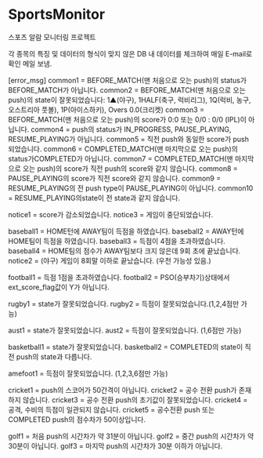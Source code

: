 # SportsMonitor

스포츠 알람 모니터링 프로젝트 

각 종목의 특징 및 데이터의 형식이 맞지 않은 DB 내 데이터를 체크하여 매일 E-mail로 확인 메일 보냄. 

[error_msg]
common1 = BEFORE_MATCH(맨 처음으로 오는 push)의 status가 BEFORE_MATCH가 아닙니다.
common2 = BEFORE_MATCH(맨 처음으로 오는 push)의 state이 잘못되었습니다: 1▲(야구), 1HALF(축구, 럭비리그), 1Q(럭비, 농구,오스트리아 풋볼),  1P(아이스하키), Overs 0.0(크리켓)
common3 = BEFORE_MATCH(맨 처음으로 오는 push)의 score가 0:0 또는 0/0 : 0/0 (IPL)이 아닙니다.
common4 = push의 status가 IN_PROGRESS, PAUSE_PLAYING, RESUME_PLAYING가 아닙니다.
common5 = 직전 push와 동일한 score가 push되었습니다.
common6 = COMPLETED_MATCH(맨 마지막으로 오는 push)의 status가COMPLETED가 아닙니다.
common7 = COMPLETED_MATCH(맨 마지막으로 오는 push)의 score가 직전 push의 score와 같지 않습니다.
common8 = PAUSE_PLAYING의 score가 직전 score와 같지 않습니다.
common9 = RESUME_PLAYING의 전 push type이 PAUSE_PLAYING이 아닙니다.
common10 = RESUME_PLAYING의state이 전 state과 같지 않습니다. 

notice1 = score가 감소되었습니다. 
notice3 = 게임이 중단되었습니다. 

baseball1 = HOME턴에 AWAY팀이 득점을 하였습니다.
baseball2 = AWAY턴에 HOME팀이 득점을 하였습니다.
baseball3 = 득점이 4점을 초과하였습니다.
baseball4 = HOME팀의 점수가 AWAY팀보다 크지 않은데 9회 초에 끝났습니다.
notice2 = (야구) 게임이 8회말 이하로 끝났습니다. (우천 가능성 있음.)

football1 = 득점 1점을 초과하였습니다.
football2 = PSO(승부차기)상태에서 ext_score_flag값이 Y가 아닙니다.

rugby1 = state가 잘못되었습니다.
rugby2 = 득점이 잘못되었습니다.(1,2,4점만 가능)

aust1 = state가 잘못되었습니다.
aust2 = 득점이 잘못되었습니다. (1,6점만 가능)

basketball1 = state가 잘못되었습니다.
basketball2 = COMPLETED의 state이 직전 push의 state과 다릅니다. 

amefoot1 = 득점이 잘못되었습니다. (1,2,3,6점만 가능)

cricket1 = push의 스코어가 50간격이 아닙니다. 
cricket2 = 공수 전환 push가 존재 하지 않습니다.
cricket3 = 공수 전환 push의 초기값이 잘못되었습니다.
cricket4 = 공격, 수비의 득점이 일관되지 않습니다. 
cricket5 = 공수전환 push 또는 COMPLETED push의 점수차가 50이상입니다. 

golf1 = 처음 push의 시간차가 약 31분이 아닙니다.
golf2 = 중간 push의 시간차가 약 30분이 아닙니다.
golf3 = 마지막 push의 시간차가 30분 이하가 아닙니다. 
